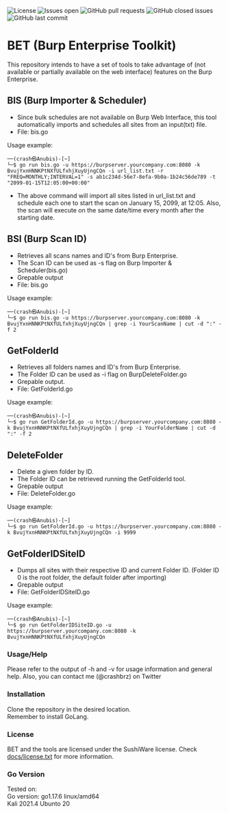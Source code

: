 ![License](https://img.shields.io/badge/license-sushiware-red)
![Issues open](https://img.shields.io/github/issues/crashbrz/BET)
![GitHub pull requests](https://img.shields.io/github/issues-pr-raw/crashbrz/BET)
![GitHub closed issues](https://img.shields.io/github/issues-closed-raw/crashbrz/BET)
![GitHub last commit](https://img.shields.io/github/last-commit/crashbrz/BET)

# BET (Burp Enterprise Toolkit)
This repository intends to have a set of tools to take advantage of (not available or partially available on the web interface) features on the Burp Enterprise.

## BIS (Burp Importer & Scheduler) ##
- Since bulk schedules are not available on Burp Web Interface, this tool automatically imports and schedules all sites from an input(txt) file.
- File: bis.go

Usage example:
```
──(crash㉿Anubis)-[~]
└─$ go run bis.go -u https://burpserver.yourcompany.com:8080 -k BvujYxnHNNKPtNXfULfxhjXuyUjngCQn -i url_list.txt -r "FREQ=MONTHLY;INTERVAL=1" -s ab1c234d-56e7-8efa-9b0a-1b24c56de789 -t "2099-01-15T12:05:00+00:00"

 ```
- The above command will import all sites listed in url_list.txt and schedule each one to start the scan on January 15, 2099, at 12:05. Also, the scan will execute on the same date/time every month after the starting date.

## BSI (Burp Scan ID) ##
- Retrieves all scans names and ID's from Burp Enterprise.
- The Scan ID can be used as -s flag on Burp Importer & Scheduler(bis.go)
- Grepable output
- File: bis.go

Usage example:
```
──(crash㉿Anubis)-[~]
└─$ go run bis.go -u https://burpserver.yourcompany.com:8080 -k BvujYxnHNNKPtNXfULfxhjXuyUjngCQn | grep -i YourScanName | cut -d ":" -f 2
```

## GetFolderId ##
- Retrieves all folders names and ID's from Burp Enterprise.
- The Folder ID can be used as -i flag on BurpDeleteFolder.go
- Grepable output.
- File: GetFolderId.go

Usage example:
```
──(crash㉿Anubis)-[~]
└─$ go run GetFolderId.go -u https://burpserver.yourcompany.com:8080 -k BvujYxnHNNKPtNXfULfxhjXuyUjngCQn | grep -i YourFolderName | cut -d ":" -f 2
```

## DeleteFolder ##
- Delete a given folder by ID.
- The Folder ID can be retrieved running the GetFolderId tool.
- Grepable output
- File: DeleteFolder.go

Usage example:
```
──(crash㉿Anubis)-[~]
└─$ go run GetFolderId.go -u https://burpserver.yourcompany.com:8080 -k BvujYxnHNNKPtNXfULfxhjXuyUjngCQn -i 9999
```

## GetFolderIDSiteID ##
- Dumps all sites with their respective ID and current Folder ID. (Folder ID 0 is the root folder, the default folder after importing)
- Grepable output
- File: GetFolderIDSiteID.go

Usage example:
```
──(crash㉿Anubis)-[~]
└─$ go run GetFolderIDSiteID.go -u https://burpserver.yourcompany.com:8080 -k BvujYxnHNNKPtNXfULfxhjXuyUjngCQn
```

### Usage/Help ###
Please refer to the output of -h and -v for usage information and general help. Also, you can contact me (@crashbrz) on Twitter<br>

### Installation ###
Clone the repository in the desired location.<br>
Remember to install GoLang.<br>

### License ###
BET and the tools are licensed under the SushiWare license. Check [docs/license.txt](docs/license.txt) for more information.
 
### Go Version ###
Tested on:<br>
Go version: go1.17.6 linux/amd64<br>
Kali 2021.4
Ubunto 20
